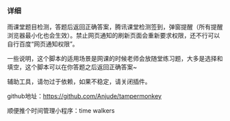 ### 详细

雨课堂题目检测，答题后返回正确答案，腾讯课堂检测签到，弹窗提醒（所有提醒浏览器最小化也会生效）。禁止网页通知的刷新页面会重新要求权限，还不行可以自行百度“网页通知权限”。

一些说明，这个脚本的适用场景是网课的时候老师会放随堂练习题，大多是选择和填空，这个脚本可以在你答题之后返回正确答案~

辅助工具，请勿过于依赖，如果不稳定，请关闭插件。

github地址：https://github.com/Anjude/tampermonkey

顺便推个时间管理小程序：time walkers

